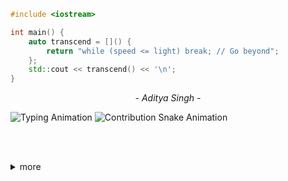 <p align="center">
  
```cpp
#include <iostream>

int main() {
    auto transcend = []() {
        return "while (speed <= light) break; // Go beyond";
    };
    std::cout << transcend() << '\n';
}
````
</p>
<p align="center"><i>- Aditya Singh -</i></p>

  <img src="https://readme-typing-svg.demolab.com?font=Fira+Code&size=25&pause=1000&center=true&width=435&lines=Contributions+under+Attack+!!" alt="Typing Animation" />
   
  <img src="https://github.com/EchoSingh/EchoSingh/blob/output/snake-realistic.svg" alt="Contribution Snake Animation" />
  
<br /><br />
<details>
<summary>more</summary>
<div align="center">
  
  <a href="https://github.com/EchoSingh">
    <img src="https://readme-typing-svg.demolab.com?font=Fira+Code&size=34&duration=8000&pause=1000&center=true&repeat=true&width=435&lines=Hi%2C+I'm+Aditya+Singh" alt="Typing SVG" />
  </a>
  <br />
 
  <img src="https://i.gifer.com/XOsa.gif" alt="bat flying" width="150" />
  <br /><br />

  <a href="https://linktr.ee/Aditya.Singh.R">
    <img src="https://readme-typing-svg.demolab.com?font=Fira+Code&duration=2000&pause=8000&center=true&repeat=false&width=435&lines=Connect+with+me" alt="Connect Typing SVG" />
  </a>

  <br /><br />


  <img src="https://github-readme-streak-stats-seven-azure.vercel.app?user=EchoSingh&theme=tokyonight-duo&hide_border=true&border_radius=4" alt="GitHub Streak Stats" />

  <br /><br />


  <img src="https://raw.githubusercontent.com/EchoSingh/EchoSingh/main/github-metrics-main.svg" alt="GitHub Metrics" />

### 👥 My Followers

<!-- FOLLOWERS-START -->
<div align="center">
<table>
  <tr>
    <td align="center">
      <a href="https://github.com/Kanishk101" aria-label="Kanishk101">
        <img src="https://avatars.githubusercontent.com/u/92754882?v=4" width="50px" alt="Kanishk101"/><br />
        <sub><b>Kanishk101</b></sub>
      </a>
    </td>
    <td align="center">
      <a href="https://github.com/Vikas0262" aria-label="Vikas0262">
        <img src="https://avatars.githubusercontent.com/u/98486302?v=4" width="50px" alt="Vikas0262"/><br />
        <sub><b>Vikas0262</b></sub>
      </a>
    </td>
    <td align="center">
      <a href="https://github.com/suvanbanerjee" aria-label="suvanbanerjee">
        <img src="https://avatars.githubusercontent.com/u/104707806?v=4" width="50px" alt="suvanbanerjee"/><br />
        <sub><b>suvanbanerjee</b></sub>
      </a>
    </td>
    <td align="center">
      <a href="https://github.com/PhenomSG" aria-label="PhenomSG">
        <img src="https://avatars.githubusercontent.com/u/112311726?v=4" width="50px" alt="PhenomSG"/><br />
        <sub><b>PhenomSG</b></sub>
      </a>
    </td>
    <td align="center">
      <a href="https://github.com/Harshjosh361" aria-label="Harshjosh361">
        <img src="https://avatars.githubusercontent.com/u/113841022?v=4" width="50px" alt="Harshjosh361"/><br />
        <sub><b>Harshjosh361</b></sub>
      </a>
    </td>
    <td align="center">
      <a href="https://github.com/Surajsm60720" aria-label="Surajsm60720">
        <img src="https://avatars.githubusercontent.com/u/120303183?v=4" width="50px" alt="Surajsm60720"/><br />
        <sub><b>Surajsm60720</b></sub>
      </a>
    </td>
  </tr>

  <tr>
    <td align="center">
      <a href="https://github.com/avii09" aria-label="avii09">
        <img src="https://avatars.githubusercontent.com/u/121215948?v=4" width="50px" alt="avii09"/><br />
        <sub><b>avii09</b></sub>
      </a>
    </td>
    <td align="center">
      <a href="https://github.com/shravya312" aria-label="shravya312">
        <img src="https://avatars.githubusercontent.com/u/125795769?v=4" width="50px" alt="shravya312"/><br />
        <sub><b>shravya312</b></sub>
      </a>
    </td>
    <td align="center">
      <a href="https://github.com/pkparthk" aria-label="pkparthk">
        <img src="https://avatars.githubusercontent.com/u/134757839?v=4" width="50px" alt="pkparthk"/><br />
        <sub><b>pkparthk</b></sub>
      </a>
    </td>
    <td align="center">
      <a href="https://github.com/kylehonke" aria-label="kylehonke">
        <img src="https://avatars.githubusercontent.com/u/135394003?v=4" width="50px" alt="kylehonke"/><br />
        <sub><b>kylehonke</b></sub>
      </a>
    </td>
    <td align="center">
      <a href="https://github.com/vedant-35" aria-label="vedant-35">
        <img src="https://avatars.githubusercontent.com/u/136176599?v=4" width="50px" alt="vedant-35"/><br />
        <sub><b>vedant-35</b></sub>
      </a>
    </td>
    <td align="center">
      <a href="https://github.com/Vaibhav-Magadum" aria-label="Vaibhav-Magadum">
        <img src="https://avatars.githubusercontent.com/u/139147981?v=4" width="50px" alt="Vaibhav-Magadum"/><br />
        <sub><b>Vaibhav-Magadum</b></sub>
      </a>
    </td>
  </tr>

  <tr>
    <td align="center">
      <a href="https://github.com/1223akash" aria-label="1223akash">
        <img src="https://avatars.githubusercontent.com/u/139630240?v=4" width="50px" alt="1223akash"/><br />
        <sub><b>1223akash</b></sub>
      </a>
    </td>
    <td align="center">
      <a href="https://github.com/islimeng" aria-label="islimeng">
        <img src="https://avatars.githubusercontent.com/u/140187688?v=4" width="50px" alt="islimeng"/><br />
        <sub><b>islimeng</b></sub>
      </a>
    </td>
    <td align="center">
      <a href="https://github.com/chimichangaz" aria-label="chimichangaz">
        <img src="https://avatars.githubusercontent.com/u/140685858?v=4" width="50px" alt="chimichangaz"/><br />
        <sub><b>chimichangaz</b></sub>
      </a>
    </td>
    <td align="center">
      <a href="https://github.com/JahagirdarPrajwal" aria-label="JahagirdarPrajwal">
        <img src="https://avatars.githubusercontent.com/u/143025981?v=4" width="50px" alt="JahagirdarPrajwal"/><br />
        <sub><b>JahagirdarPrajwal</b></sub>
      </a>
    </td>
    <td align="center">
      <a href="https://github.com/ShreyaMahadev" aria-label="ShreyaMahadev">
        <img src="https://avatars.githubusercontent.com/u/146538402?v=4" width="50px" alt="ShreyaMahadev"/><br />
        <sub><b>ShreyaMahadev</b></sub>
      </a>
    </td>
    <td align="center">
      <a href="https://github.com/Prakharsahu10" aria-label="Prakharsahu10">
        <img src="https://avatars.githubusercontent.com/u/147237263?v=4" width="50px" alt="Prakharsahu10"/><br />
        <sub><b>Prakharsahu10</b></sub>
      </a>
    </td>
  </tr>

  <tr>
    <td align="center">
      <a href="https://github.com/Incharajayaram" aria-label="Incharajayaram">
        <img src="https://avatars.githubusercontent.com/u/148113274?v=4" width="50px" alt="Incharajayaram"/><br />
        <sub><b>Incharajayaram</b></sub>
      </a>
    </td>
    <td align="center">
      <a href="https://github.com/y-sudharshan" aria-label="y-sudharshan">
        <img src="https://avatars.githubusercontent.com/u/152261718?v=4" width="50px" alt="y-sudharshan"/><br />
        <sub><b>y-sudharshan</b></sub>
      </a>
    </td>
    <td align="center">
      <a href="https://github.com/rahulkrchaudhary" aria-label="rahulkrchaudhary">
        <img src="https://avatars.githubusercontent.com/u/152591373?v=4" width="50px" alt="rahulkrchaudhary"/><br />
        <sub><b>rahulkrchaudhary</b></sub>
      </a>
    </td>
    <td align="center">
      <a href="https://github.com/0xChilli" aria-label="0xChilli">
        <img src="https://avatars.githubusercontent.com/u/156460890?v=4" width="50px" alt="0xChilli"/><br />
        <sub><b>0xChilli</b></sub>
      </a>
    </td>
    <td align="center">
      <a href="https://github.com/scapelinked" aria-label="scapelinked">
        <img src="https://avatars.githubusercontent.com/u/167438575?v=4" width="50px" alt="scapelinked"/><br />
        <sub><b>scapelinked</b></sub>
      </a>
    </td>
    <td align="center">
      <a href="https://github.com/aadyas17" aria-label="aadyas17">
        <img src="https://avatars.githubusercontent.com/u/171001126?v=4" width="50px" alt="aadyas17"/><br />
        <sub><b>aadyas17</b></sub>
      </a>
    </td>
  </tr>
</table>
</div>
<!-- FOLLOWERS-END -->
